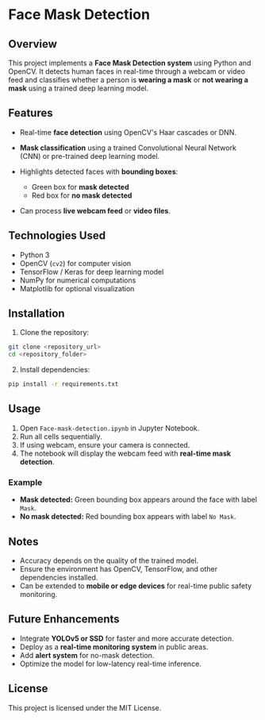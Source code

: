 # Face Mask Detection

## Overview

This project implements a **Face Mask Detection system** using Python and OpenCV. It detects human faces in real-time through a webcam or video feed and classifies whether a person is **wearing a mask** or **not wearing a mask** using a trained deep learning model.

## Features

* Real-time **face detection** using OpenCV's Haar cascades or DNN.
* **Mask classification** using a trained Convolutional Neural Network (CNN) or pre-trained deep learning model.
* Highlights detected faces with **bounding boxes**:

  * Green box for **mask detected**
  * Red box for **no mask detected**
* Can process **live webcam feed** or **video files**.

## Technologies Used

* Python 3
* OpenCV (`cv2`) for computer vision
* TensorFlow / Keras for deep learning model
* NumPy for numerical computations
* Matplotlib for optional visualization

## Installation

1. Clone the repository:

```bash
git clone <repository_url>
cd <repository_folder>
```

2. Install dependencies:

```bash
pip install -r requirements.txt
```

## Usage

1. Open `Face-mask-detection.ipynb` in Jupyter Notebook.
2. Run all cells sequentially.
3. If using webcam, ensure your camera is connected.
4. The notebook will display the webcam feed with **real-time mask detection**.

### Example

* **Mask detected:** Green bounding box appears around the face with label `Mask`.
* **No mask detected:** Red bounding box appears with label `No Mask`.

## Notes

* Accuracy depends on the quality of the trained model.
* Ensure the environment has OpenCV, TensorFlow, and other dependencies installed.
* Can be extended to **mobile or edge devices** for real-time public safety monitoring.

## Future Enhancements

* Integrate **YOLOv5 or SSD** for faster and more accurate detection.
* Deploy as a **real-time monitoring system** in public areas.
* Add **alert system** for no-mask detection.
* Optimize the model for low-latency real-time inference.

## License

This project is licensed under the MIT License.
